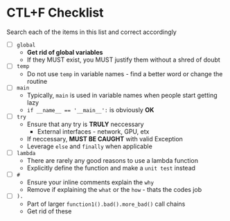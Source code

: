 # CTL+F Checklist

Search each of the items in this list and correct accordingly

* [ ] `global`
  * **Get rid of global variables**
  * If they MUST exist, you MUST justify them without a shred of doubt
* [ ] `temp`
  * Do not use `temp` in variable names - find a better word or change the routine
* [ ] `main`
  * Typically, `main` is used in variable names when people start getting lazy
  * `if __name__ == '__main__':` is obviously **OK**
* [ ] `try`
  * Ensure that any try is **TRULY** neccessary
    * External interfaces - network, GPU, etx
  * If neccessary, **MUST BE CAUGHT** with valid Exception
  * Leverage `else` and `finally` when applicable
* [ ] `lambda`
  * There are rarely any good reasons to use a lambda function
  * Explicitly define the function and make a `unit test` instead
* [ ] `#`
  * Ensure your inline comments explain the `why`
  * Remove if explaining the `what` or the `how` - thats the codes job
* [ ] `).`
  * Part of larger `function1().bad().more_bad()` call chains
  * Get rid of these
